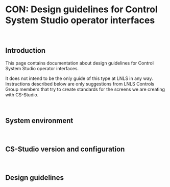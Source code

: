 # CON: Design guidelines for Control System Studio operator interfaces

<br>

## Introduction

This page contains documentation about design guidelines for Control System Studio operator interfaces.

It does not intend to be the only guide of this type at LNLS in any way. Instructions described below are only suggestions from LNLS Controls Group members that try to create standards for the screens we are creating with CS-Studio.

<br>

## System environment

<br>

## CS-Studio version and configuration

<br>

## Design guidelines